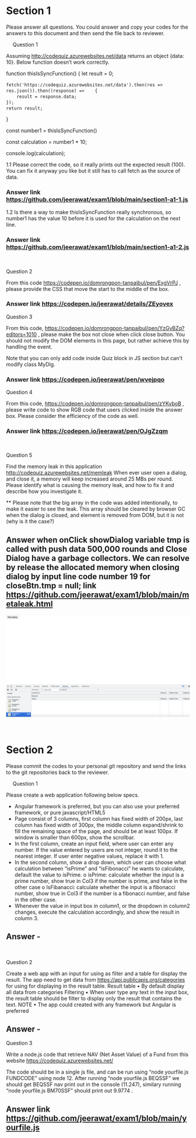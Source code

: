 
# Section 1

Please answer all questions.
You could answer and copy your codes for the answers to this document and then send the file back to reviewer.

 
Question 1

Assuming http://codequiz.azurewebsites.net/data returns an object {data: 10}. 
Below function doesn’t work correctly.

function thisIsSyncFunction() {
    let result = 0;
 
    fetch('https://codequiz.azurewebsites.net/data').then(res => res.json()).then((response) =>    {
        result = response.data;
    });
    return result;
}
 
const number1 = thisIsSyncFunction()

const calculation = number1 * 10;

console.log(calculation);


1.1	Please correct the code, so it really prints out the expected result (100). You can fix it anyway you like but it still has to call fetch as the source of data.

### Answer link https://github.com/jeerawat/exam1/blob/main/section1-a1-1.js











1.2	Is there a way to make thisIsSyncFunction really synchronous, so number1 has the value 10 before it is used for the calculation on the next line.

### Answer link https://github.com/jeerawat/exam1/blob/main/section1-a1-2.js

 

Question 2

From this code https://codepen.io/domrongpon-tanpaibul/pen/ExgVrPJ
, please provide the CSS that move the start to the middle of the box.
 
### Answer link  https://codepen.io/jeerawat/details/ZEyovex


Question 3

From this code, https://codepen.io/domrongpon-tanpaibul/pen/YzGyBZq?editors=1010
, please make the box not close when click close button. You should not modify the DOM elements in this page, but rather achieve this by handling the event.

Note that you can only add code inside Quiz block in JS section but can't modify class MyDlg.
 
### Answer link https://codepen.io/jeerawat/pen/wvejpqo

Question 4

From this code, https://codepen.io/domrongpon-tanpaibul/pen/zYKvboB
, please write code to show RGB code that users clicked inside the answer box. Please consider the efficiency of the code as well.

### Answer link  https://codepen.io/jeerawat/pen/OJgZzqm
 

Question 5

Find the memory leak in this application http://codequiz.azurewebsites.net/memleak
When ever user open a dialog, and close it, a memory will keep increased around 25 MBs per round. Please identify what is causing the memory leak, and how to fix it and describe how you investigate it.

** Please note that the big array in the code was added intentionally, to make it easier to see the leak. 
This array should be cleared by browser GC when the dialog is closed, and element is removed from DOM, but it is not (why is it the case?)
 ## Answer  when  onClick showDialog variable tmp is called  with push data 500,000 rounds and Close Dialog  have a garbage collectors. We can resolve by  release the allocated memory when closing dialog by input line code number 19 for closeBtn.tmp = null;    link https://github.com/jeerawat/exam1/blob/main/metaleak.html
 <img src="metaleak.png">


 





# Section 2

 

Please commit the codes to your personal git repository and send the links to the git repositories back to the reviewer.



 
Question 1

Please create a web application following below specs.
-	Angular framework is preferred, but you can also use your preferred framework, or pure javascript/HTML5
-	Page consist of 3 columns, first column has fixed width of 200px, last column has fixed width of 300px, the middle column expand/shrink to fill the remaining space of the page, and should be at least 100px. If window is smaller than 600px, show the scrollbar.
-	In the first column, create an input field, where user can enter any number. If the value entered by users are not integer, round it to the nearest integer. If user enter negative values, replace it with 1.
-	In the second column, show a drop down, which user can choose what calculation between “isPrime” and “isFibonacci”  he wants to calculate, default the value to isPrime. 
    o	isPrime: calculate whether the input is a prime number, show true in Col3 if the number is prime, and false in the other case
    o	IsFibanacci: calculate whether the input is a fibonacci number, show true in Col3 if the number is a fibonacci number, and false in the other case.
-	Whenever the value in input box in column1, or the dropdown in column2 changes, execute the calculation accordingly, and show the result in column 3.

 ## Answer -
 

Question 2

Create a web app with an input for using as filter and a table for display the result. The app need to get data from https://api.publicapis.org/categories for using for displaying in the result table.
Result table
    •	By default display all data from categories
Filtering
    •	When user type any text in the input box, the result table should be filter to display only the result that contains the text.
NOTE
    •	The app could created with any framework but Angular is preferred

## Answer -


 
Question 3

Write a node.js code that retrieve NAV (Net Asset Value) of a Fund from this website https://codequiz.azurewebsites.net/

The code should be in a single js file, and can be run using “node yourfile.js FUNDCODE” using node 12. After running “node yourfile.js BEQSSF” we should get BEQSSF nav print out in the console (11.247), similary running “node yourfile.js BM70SSF” should print out 9.9774 .
 
## Answer link https://github.com/jeerawat/exam1/blob/main/yourfile.js

 

